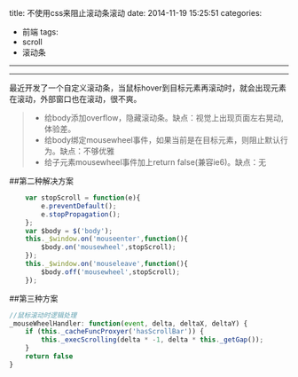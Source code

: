 title: 不使用css来阻止滚动条滚动
date: 2014-11-19 15:25:51
categories:
- 前端
tags:
- scroll
- 滚动条
---

------

最近开发了一个自定义滚动条，当鼠标hover到目标元素再滚动时，就会出现元素在滚动，外部窗口也在滚动，很不爽。
   

> * 给body添加overflow，隐藏滚动条。缺点：视觉上出现页面左右晃动,体验差。
> * 给body绑定mousewheel事件，如果当前是在目标元素，则阻止默认行为。缺点：不够优雅
> * 给子元素mousewheel事件加上return false(兼容ie6)。缺点：无

<!-- more -->

##第二种解决方案
          
```javascript
	var stopScroll = function(e){
		e.preventDefault();
		e.stopPropagation();
	};
	var $body = $('body');
	this._$window.on('mouseenter',function(){
		$body.on('mousewheel',stopScroll);
	});
	this._$window.on('mouseleave',function(){
		$body.off('mousewheel',stopScroll);
	});
```

##第三种方案

```javascript
//鼠标滚动时逻辑处理
_mouseWheelHandler: function(event, delta, deltaX, deltaY) {
	if (this._cacheFuncProxyer('hasScrollBar')) {
		this._execScrolling(delta * -1, delta * this._getGap());
	}
	return false
}
```